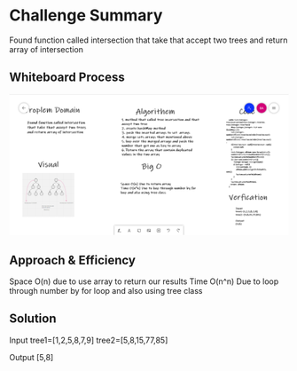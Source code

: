 # Challenge Summary
<!-- Description of the challenge -->
Found function called intersection that take that accept two trees and return array of intersection
## Whiteboard Process
<!-- Embedded whiteboard image -->
![img](./img/fi.png)

## Approach & Efficiency
<!-- What approach did you take? Why? What is the Big O space/time for this approach? -->
Space O(n) due to use array to return our results
Time O(n^n) Due to loop through number by for loop and also using tree class

## Solution
<!-- Show how to run your code, and examples of it in action -->
Input
tree1=[1,2,5,8,7,9]
tree2=[5,8,15,77,85]

Output
[5,8]